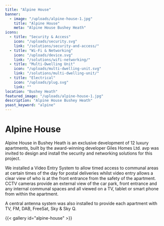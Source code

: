 ```yaml
---
title: "Alpine House"
banner: 
  - image: "/uploads/alpine-house-1.jpg"
    title: "Alpine House"
    meta: "Alpine House Bushey Heath"
icons: 
  - title: "Security & Access"
    icon: "/uploads/security.svg"
    link: "/solutions/security-and-access/"
  - title: "Wi-Fi & Networking"
    icon: "/uploads/device.svg"
    link: "/solutions/wifi-networking/"
  - title: "Multi-Dwelling Unit"
    icon: "/uploads/multi-dwelling-unit.svg"
    link: "/solutions/multi-dwelling-unit/"
  - title: "Electrical"
    icon: "/uploads/plug.svg"
    link: ""
location: "Bushey Heath"
featured_image: "/uploads/alpine-house-1.jpg"
description: "Alpine House Bushey Heath"
yoast_keyword: "alpine"
---
```


# Alpine House

Alpine House in Bushey Heath is an exclusive development of 12 luxury apartments, built by the award-winning developer Giles Homes Ltd. avp was invited to design and install the security and networking solutions for this project. 

We installed a Video Entry System to allow timed access to communal areas at certain times of the day for postal deliveries whilst video entry allows a clear view of who is at the front entrance from the safety of the apartment. CCTV cameras provide an external view of the car park, front entrance and any internal communal spaces and all viewed on a TV, tablet or smart phone from within the apartment.

A central antenna system was also installed to provide each apartment with TV, FM, DAB, FreeSat, Sky & Sky Q.


{{< gallery id="alpine-house" >}}